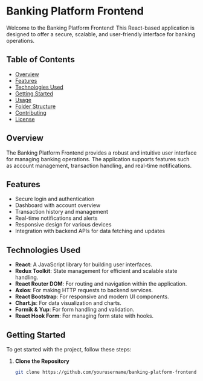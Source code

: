 # Banking Platform Frontend

Welcome to the Banking Platform Frontend! This React-based application is designed to offer a secure, scalable, and user-friendly interface for banking operations.

## Table of Contents

- [Overview](#overview)
- [Features](#features)
- [Technologies Used](#technologies-used)
- [Getting Started](#getting-started)
- [Usage](#usage)
- [Folder Structure](#folder-structure)
- [Contributing](#contributing)
- [License](#license)

## Overview

The Banking Platform Frontend provides a robust and intuitive user interface for managing banking operations. The application supports features such as account management, transaction handling, and real-time notifications.

## Features

- Secure login and authentication
- Dashboard with account overview
- Transaction history and management
- Real-time notifications and alerts
- Responsive design for various devices
- Integration with backend APIs for data fetching and updates

## Technologies Used

- **React**: A JavaScript library for building user interfaces.
- **Redux Toolkit**: State management for efficient and scalable state handling.
- **React Router DOM**: For routing and navigation within the application.
- **Axios**: For making HTTP requests to backend services.
- **React Bootstrap**: For responsive and modern UI components.
- **Chart.js**: For data visualization and charts.
- **Formik & Yup**: For form handling and validation.
- **React Hook Form**: For managing form state with hooks.

## Getting Started

To get started with the project, follow these steps:

1. **Clone the Repository**

   ```bash
   git clone https://github.com/yourusername/banking-platform-frontend.git